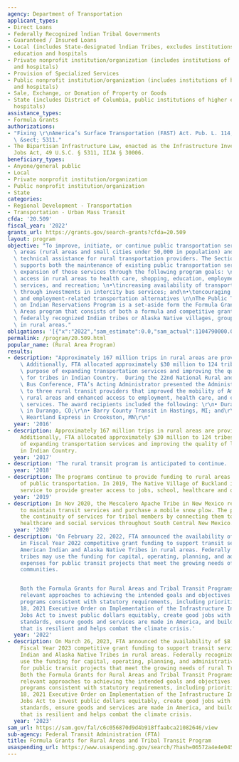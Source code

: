 ```yaml
---
agency: Department of Transportation
applicant_types:
- Direct Loans
- Federally Recognized lndian Tribal Governments
- Guaranteed / Insured Loans
- Local (includes State-designated lndian Tribes, excludes institutions of higher
  education and hospitals
- Private nonprofit institution/organization (includes institutions of higher education
  and hospitals)
- Provision of Specialized Services
- Public nonprofit institution/organization (includes institutions of higher education
  and hospitals)
- Sale, Exchange, or Donation of Property or Goods
- State (includes District of Columbia, public institutions of higher education and
  hospitals)
assistance_types:
- Formula Grants
authorizations:
- "Fixing \r\nAmerica’s Surface Transportation (FAST) Act. Pub. L. 114, 94. 49 U.S.C.\
  \ &sect; 5311."
- The Bipartisan Infrastructure Law, enacted as the Infrastructure Investment and
  Jobs Act, 49 U.S.C. § 5311, IIJA § 30006.
beneficiary_types:
- Anyone/general public
- Local
- Private nonprofit institution/organization
- Public nonprofit institution/organization
- State
categories:
- Regional Development - Transportation
- Transportation - Urban Mass Transit
cfda: '20.509'
fiscal_year: '2022'
grants_url: https://grants.gov/search-grants?cfda=20.509
layout: program
objective: "To improve, initiate, or continue public transportation service in nonurbanized\
  \ areas (rural areas and small cities under 50,000 in population) and to provide\
  \ technical assistance for rural transportation providers. The Section 5311 program\
  \ supports both the maintenance of existing public transportation services and the\
  \ expansion of those services through the following program goals: \n•\tenhancing\
  \ access in rural areas to health care, shopping, education, employment, public\
  \ services, and recreation; \n•\tincreasing availability of transportation options\
  \ through investments in intercity bus services; and\n•\tencouraging mobility management,\
  \ and employment-related transportation alternatives \n\nThe Public Transportation\
  \ on Indian Reservations Program is a set-aside form the Formula Grants for Rural\
  \ Areas program that consists of both a formula and competitive grant program for\
  \ federally recognized Indian tribes or Alaska Native villages, groups, or communities\
  \ in rural areas."
obligations: '[{"x":"2022","sam_estimate":0.0,"sam_actual":1104790000.0,"usa_spending_actual":1090755707.88},{"x":"2023","sam_estimate":975689000.0,"sam_actual":0.0,"usa_spending_actual":1179257359.06},{"x":"2024","sam_estimate":890401000.0,"sam_actual":0.0,"usa_spending_actual":1220458425.95}]'
permalink: /program/20.509.html
popular_name: (Rural Area Program)
results:
- description: "Approximately 167 million trips in rural areas are provided annually.\
    \ Additionally, FTA allocated approximately $30 million to 124 tribes for the\
    \ purpose of expanding transportation services and improving the quality of life\
    \ for tribes in Indian Country.  During the 22nd National Rural and Intercity\
    \ Bus Conference, FTA’s Acting Administrator presented the Administrator’s Award\
    \ to three rural transit providers that improved the mobility of Americans in\
    \ rural areas and enhanced access to employment, health care, and other community\
    \ services. The award recipients included the following: \r\n• Durango Transit\
    \ in Durango, CO;\r\n• Barry County Transit in Hastings, MI; and\r\n• Tri-Valley\
    \ Heartland Express in Crookston, MN\r\n"
  year: '2016'
- description: Approximately 167 million trips in rural areas are provided annually.
    Additionally, FTA allocated approximately $30 million to 124 tribes for the purpose
    of expanding transportation services and improving the quality of life for tribes
    in Indian Country.
  year: '2017'
- description: 'The rural transit program is anticipated to continue. '
  year: '2018'
- description: The programs continue to provide funding to rural areas in support
    of public transportation. In 2019, The Native Village of Buckland initiated transit
    service to provide greater access to jobs, school, healthcare and other services.
  year: '2019'
- description: In Nov 2020, the Mescalero Apache Tribe in New Mexico received$523,693
    to maintain transit services and purchase a mobile snow plow. The project supported
    the continuity of services for tribal members by connecting them to employment,
    healthcare and social services throughout South Central New Mexico.
  year: '2020'
- description: 'On February 22, 2022, FTA announced the availability of $8.75 million
    in Fiscal Year 2022 competitive grant funding to support transit services for
    American Indian and Alaska Native Tribes in rural areas. Federally recognized
    tribes may use the funding for capital, operating, planning, and administrative
    expenses for public transit projects that meet the growing needs of rural tribal
    communities.


    Both the Formula Grants for Rural Areas and Tribal Transit Programs have considered
    relevant approaches to achieving the intended goals and objectives of the respective
    programs consistent with statutory requirements, including priorities in the November
    18, 2021 Executive Order on Implementation of the Infrastructure Investment and
    Jobs Act to invest public dollars equitably, create good jobs with high labor
    standards, ensure goods and services are made in America, and build infrastructure
    that is resilient and helps combat the climate crisis.'
  year: '2022'
- description: On March 26, 2023, FTA announced the availability of $8.9 million in
    Fiscal Year 2023 competitive grant funding to support transit services for American
    Indian and Alaska Native Tribes in rural areas. Federally recognized Tribes may
    use the funding for capital, operating, planning, and administrative expenses
    for public transit projects that meet the growing needs of rural Tribal communities.
    Both the Formula Grants for Rural Areas and Tribal Transit Programs have considered
    relevant approaches to achieving the intended goals and objectives of the respective
    programs consistent with statutory requirements, including priorities in the November
    18, 2021 Executive Order on Implementation of the Infrastructure Investment and
    Jobs Act to invest public dollars equitably, create good jobs with high labor
    standards, ensure goods and services are made in America, and build infrastructure
    that is resilient and helps combat the climate crisis.
  year: '2023'
sam_url: https://sam.gov/fal/c6c056870d9d4b918ffaabca21082646/view
sub-agency: Federal Transit Administration (FTA)
title: Formula Grants for Rural Areas and Tribal Transit Program
usaspending_url: https://www.usaspending.gov/search/?hash=06572a4e4e045f2a3f921915c96c151f
---
```

